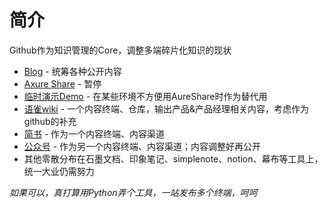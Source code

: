 # 简介
Github作为知识管理的Core，调整多端碎片化知识的现状

- [Blog](https://jrnyrokbird.github.io/blog) - 统筹各种公开内容
- [Axure Share]() - 暂停
- [临时演示Demo](http://jrnyrokbird.github.io/demo) - 在某些环境不方便用AureShare时作为替代用
- [语雀wiki](https://yuque.com/jrcc) - 一个内容终端、仓库，输出产品&产品经理相关内容，考虑作为github的补充
- [简书](https://www.jianshu.com/u/4f786e886bd9) - 作为一个内容终端、内容渠道
- [公众号]() - 作为另一个内容终端、内容渠道；内容调整好再公开
- 其他零散分布在石墨文档、印象笔记、simplenote、notion、幕布等工具上，统一大业仍需努力

*如果可以，真打算用Python弄个工具，一站发布多个终端，呵呵*